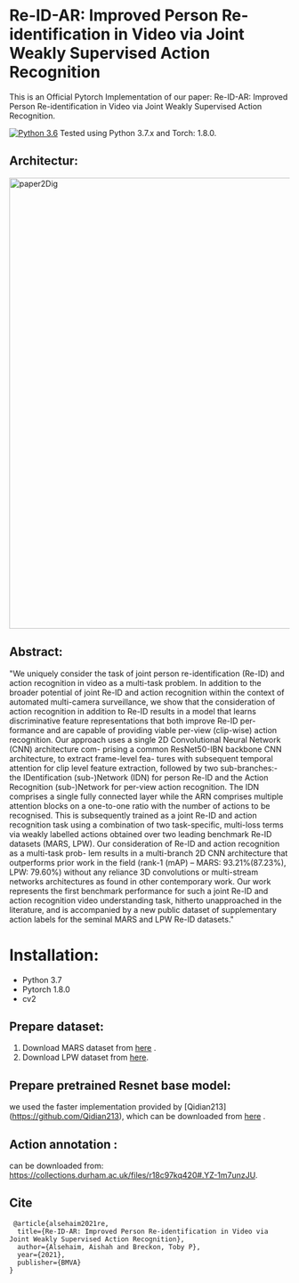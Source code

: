 # Re-ID-AR: Improved Person Re-identification in Video via Joint Weakly Supervised Action Recognition
This is an Official Pytorch Implementation of our paper: Re-ID-AR: Improved Person Re-identification in Video via Joint Weakly Supervised Action Recognition.

[![Python 3.6](https://img.shields.io/badge/python-3.7-blue.svg)](https://www.python.org/downloads/release/python-370/) Tested using Python 3.7.x and Torch: 1.8.0.

## Architectur:
<img width="811" alt="paper2Dig" src="https://user-images.githubusercontent.com/92983150/144039860-49fbe999-fcbd-48f1-b5d2-c174190b76a9.png">

## Abstract:
"We uniquely consider the task of joint person re-identification (Re-ID) and action
recognition in video as a multi-task problem. In addition to the broader potential of joint
Re-ID and action recognition within the context of automated multi-camera surveillance,
we show that the consideration of action recognition in addition to Re-ID results in a
model that learns discriminative feature representations that both improve Re-ID per-
formance and are capable of providing viable per-view (clip-wise) action recognition.
Our approach uses a single 2D Convolutional Neural Network (CNN) architecture com-
prising a common ResNet50-IBN backbone CNN architecture, to extract frame-level fea-
tures with subsequent temporal attention for clip level feature extraction, followed by two
sub-branches:- the IDentification (sub-)Network (IDN) for person Re-ID and the Action
Recognition (sub-)Network for per-view action recognition. The IDN comprises a single
fully connected layer while the ARN comprises multiple attention blocks on a one-to-one
ratio with the number of actions to be recognised. This is subsequently trained as a joint
Re-ID and action recognition task using a combination of two task-specific, multi-loss
terms via weakly labelled actions obtained over two leading benchmark Re-ID datasets
(MARS, LPW). Our consideration of Re-ID and action recognition as a multi-task prob-
lem results in a multi-branch 2D CNN architecture that outperforms prior work in the
field (rank-1 (mAP) – MARS: 93.21%(87.23%), LPW: 79.60%) without any reliance
3D convolutions or multi-stream networks architectures as found in other contemporary
work. Our work represents the first benchmark performance for such a joint Re-ID and
action recognition video understanding task, hitherto unapproached in the literature, and
is accompanied by a new public dataset of supplementary action labels for the seminal
MARS and LPW Re-ID datasets."
# Installation:
- Python 3.7
- Pytorch 1.8.0
- cv2


## Prepare dataset:
1. Download MARS dataset from [here](http://zheng-lab.cecs.anu.edu.au/Project/project_mars.html) . 
2. Download LPW dataset from [here](https://liuyu.us/dataset/lpw/index.html).

## Prepare pretrained Resnet base model:
we used the faster implementation provided by [Qidian213] (https://github.com/Qidian213), which can be downloaded from [here](https://drive.google.com/file/d/13lprTFafpXORqs7XXMLYaelbtw6NxQM1/view) .

## Action annotation :
can be downloaded from: https://collections.durham.ac.uk/files/r18c97kq420#.YZ-1m7unzJU. 

## Cite
```
 @article{alsehaim2021re,
  title={Re-ID-AR: Improved Person Re-identification in Video via Joint Weakly Supervised Action Recognition},
  author={Alsehaim, Aishah and Breckon, Toby P},
  year={2021},
  publisher={BMVA}
}
```

